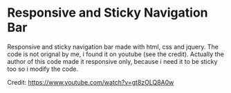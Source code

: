 # Responsive and Sticky Navigation Bar
Responsive and sticky navigation bar made with html, css and jquery. The code is not orignal by me, i found it on youtube (see the credit). Actually the author of this code made it responsive only, because i need it to be sticky too so i modify the code.

Credit: https://www.youtube.com/watch?v=gt8zOLQ8A0w

